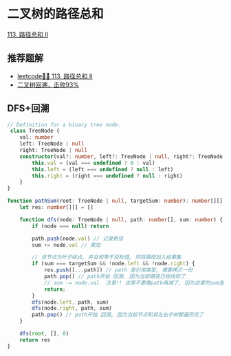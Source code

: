 # 二叉树的路径总和
[113. 路径总和 II](https://leetcode.cn/problems/path-sum-ii/description/)

## 推荐题解

* [leetcode🧑‍💻 113. 路径总和 II](https://ricepudding.cn/article/b6adebdf)
* [二叉树回溯，击败93%](https://leetcode.cn/problems/path-sum-ii/solutions/2529613/javascript-er-cha-shu-hui-su-ji-bai-93-b-o6cm/)

## DFS+回溯

```typescript
// Definition for a binary tree node.
 class TreeNode {
    val: number
    left: TreeNode | null
    right: TreeNode | null
    constructor(val?: number, left?: TreeNode | null, right?: TreeNode | null) {
        this.val = (val === undefined ? 0 : val)
        this.left = (left === undefined ? null : left)
        this.right = (right === undefined ? null : right)
    }
}

function pathSum(root: TreeNode | null, targetSum: number): number[][] {
    let res: number[][] = []

    function dfs(node: TreeNode | null, path: number[], sum: number) {
        if (node === null) return

        path.push(node.val) // 记录路径
        sum += node.val // 累加

        // 该节点为叶子结点, 并且和等于目标值, 则将路径加入结果集
        if (sum === targetSum && !node.left && !node.right) {
            res.push([...path]) // path 是引用类型, 需要拷贝一份
            path.pop() // path开始 回溯, 因为当前路径已经找到了
            // sum -= node.val  注意!! 这里不要像path再减了, 因为这里的sum是基础类型, 只在当前函数中用到, 不需要回溯
            return;
        }
        dfs(node.left, path, sum)
        dfs(node.right, path, sum)
        path.pop() // path开始 回溯, 因为当前节点和其左右子树都遍历完了
    }

    dfs(root, [], 0)
    return res
}
```
